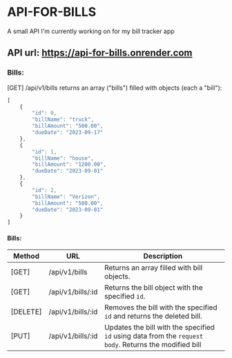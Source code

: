# API-FOR-BILLS
A small API I'm currently working on for my bill tracker app

## API url: https://api-for-bills.onrender.com

### Bills:
[GET] /api/v1/bills returns an array ("bills") filled with objects (each a "bill"):
```js
[
    {
        "id": 0,
        "billName": "truck",
        "billAmount": "500.00",
        "dueDate": "2023-09-17"
    },
    {
        "id": 1,
        "billName": "house",
        "billAmount": "1200.00",
        "dueDate": "2023-09-01"
    },
    {
        "id": 2,
        "billName": "Verizon",
        "billAmount": "500.00",
        "dueDate": "2023-09-01"
    }
]
```
#### Bills: 
| Method   | URL                | Description                                                                                            |
| ------   | --------------     | ------------------------------------------------------------------------------------------------------ |
| [GET]    | /api/v1/bills      | Returns an array filled with bill objects.                                                             |
| [GET]    | /api/v1/bills/:id  | Returns the bill object with the specified `id`.                                                       |
| [DELETE] | /api/v1/bills/:id  | Removes the bill with the specified `id` and returns the deleted bill.                                 |
| [PUT]    | /api/v1/bills/:id  | Updates the bill with the specified `id` using data from the `request body`. Returns the modified bill |
